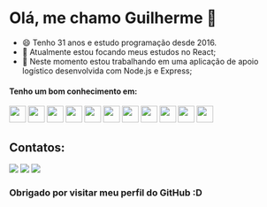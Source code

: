 # Olá, me chamo Guilherme 👋

- 😄 Tenho 31 anos e estudo programação desde 2016. 
- 🌱 Atualmente estou focando meus estudos no React;
- 🔭 Neste momento estou trabalhando em uma aplicação de apoio logístico desenvolvida com Node.js e Express;

#### Tenho um bom conhecimento em:
<img src="https://cdn.jsdelivr.net/gh/devicons/devicon/icons/nodejs/nodejs-original.svg" height='30' width='30'/> <img src="https://cdn.jsdelivr.net/gh/devicons/devicon/icons/jquery/jquery-plain-wordmark.svg" height='30' width='30'/> <img src="https://cdn.jsdelivr.net/gh/devicons/devicon/icons/html5/html5-original.svg" height='30' width='30'/> <img src="https://cdn.jsdelivr.net/gh/devicons/devicon/icons/css3/css3-original.svg" height='30' width='30'/> <img src="https://cdn.jsdelivr.net/gh/devicons/devicon/icons/mysql/mysql-original.svg" height='30' width='30'/> <img src="https://cdn.jsdelivr.net/gh/devicons/devicon/icons/php/php-plain.svg" height='30' width='30'/> <img src="https://cdn.jsdelivr.net/gh/devicons/devicon/icons/bootstrap/bootstrap-original.svg" height='30' width='30'/> <img src="https://cdn.jsdelivr.net/gh/devicons/devicon/icons/npm/npm-original-wordmark.svg" heigth='30' width='30'/> <img src="https://cdn.jsdelivr.net/gh/devicons/devicon/icons/gimp/gimp-original.svg" height='30' width='30'/> <img src="https://cdn.jsdelivr.net/gh/devicons/devicon/icons/photoshop/photoshop-plain.svg" height='30' width='30'/> <img src="https://cdn.jsdelivr.net/gh/devicons/devicon/icons/linux/linux-original.svg" height='30' width='30'/>

## Contatos:

<div>
<a href="https://instagram.com/gugafabri" target="_blank"><img src="https://img.shields.io/badge/-Instagram-%23E4405F?style=for-the-badge&logo=instagram&logoColor=white" target="_blank"></a>
<a href = "mailto:gugafabrini@gmail.com"><img src="https://img.shields.io/badge/Gmail-D14836?style=for-the-badge&logo=gmail&logoColor=white" target="_blank"></a>
<a href="https://www.linkedin.com/in/guilherme-fabrini-de-almeida-158637135" target="_blank"><img src="https://img.shields.io/badge/-LinkedIn-%230077B5?style=for-the-badge&logo=linkedin&logoColor=white" target="_blank"></a>   
</div>         

### Obrigado por visitar meu perfil do GitHub :D
          
          
          
          
          
          
          
          
          
          

          
            


<!--
**guilhermefabrini/guilhermefabrini** is a ✨ _special_ ✨ repository because its `README.md` (this file) appears on your GitHub profile.

Here are some ideas to get you started:

- 🔭 I’m currently working on ...
- 🌱 I’m currently learning ...
- 👯 I’m looking to collaborate on ...
- 🤔 I’m looking for help with ...
- 💬 Ask me about ...
- 📫 How to reach me: ...
- 😄 Pronouns: ...
- ⚡ Fun fact: ...
-->
